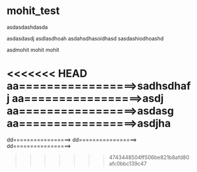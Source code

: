 # mohit_test
asdasdashdasda

asdasdasdj
asdlasdhoah
asdahsdhasoidhasd
sasdashiodhoashd


asdmohit mohit mohit

<<<<<<< HEAD
aa=================>sadhsdhafj
aa=================>asdj
aa=================>asdasg
aa=================>asdjha
=======
dd=================>
dd=================>
dd=================>
>>>>>>> 4743448504ff506be821b8afd80afc0bbc139c47

